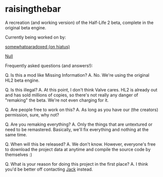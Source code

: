 raisingthebar
=============

A recreation (and working version) of the Half-Life 2 beta, complete in the original beta engine.

Currently being worked on by:

[somewhatparadoxed (on hiatus)](https://github.com/somewhatparadoxed)

[Null](https://github.com/Nulldevice0x00000)

Frequently asked questions (and answers!):

Q. Is this a mod like Missing Information?
A. No. We're using the original HL2 beta engine.

Q. Is this illegal?
A. At this point, I don't think Valve cares. HL2 is already out and has sold millions of copies,
so there's not really any danger of "remaking" the beta. We're not even charging for it.

Q. Are people free to work on this?
A. As long as you have our (the creators) permission, sure, why not?

Q. Are you remaking everything?
A. Only the things that are untextured or need to be remastered. Basically, we'll fix everything and nothing at the
same time.

Q. When will this be released?
A. We don't know. However, everyone's free to download the project data at anytime and compile the source code by themselves :)

Q. What is your reason for doing this project in the first place?
A. I think you'd be better off contacting [Jack](http://steamcommunity.com/profiles/76561198042786821/) instead.
